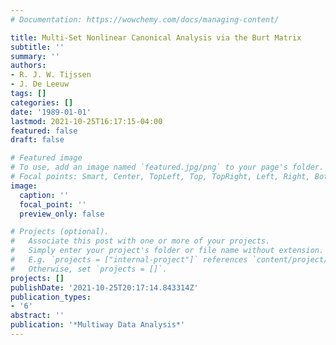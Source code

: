 ```yaml
---
# Documentation: https://wowchemy.com/docs/managing-content/

title: Multi-Set Nonlinear Canonical Analysis via the Burt Matrix
subtitle: ''
summary: ''
authors:
- R. J. W. Tijssen
- J. De Leeuw
tags: []
categories: []
date: '1989-01-01'
lastmod: 2021-10-25T16:17:15-04:00
featured: false
draft: false

# Featured image
# To use, add an image named `featured.jpg/png` to your page's folder.
# Focal points: Smart, Center, TopLeft, Top, TopRight, Left, Right, BottomLeft, Bottom, BottomRight.
image:
  caption: ''
  focal_point: ''
  preview_only: false

# Projects (optional).
#   Associate this post with one or more of your projects.
#   Simply enter your project's folder or file name without extension.
#   E.g. `projects = ["internal-project"]` references `content/project/deep-learning/index.md`.
#   Otherwise, set `projects = []`.
projects: []
publishDate: '2021-10-25T20:17:14.843314Z'
publication_types:
- '6'
abstract: ''
publication: '*Multiway Data Analysis*'
---
```

